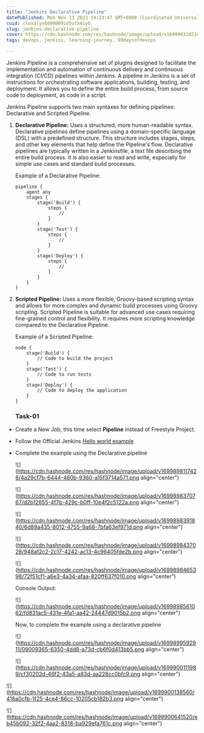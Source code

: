 ```yaml
---
title: "Jenkins Declarative Pipeline"
datePublished: Mon Nov 13 2023 19:23:47 GMT+0000 (Coordinated Universal Time)
cuid: cloxalyv6000009id5otk4iyb
slug: jenkins-declarative-pipeline
cover: https://cdn.hashnode.com/res/hashnode/image/upload/v1699903192161/64c478e3-dd02-424f-9af4-f52b709d2d3f.png
tags: devops, jenkins, learning-journey, 90daysofdevops

---
```


Jenkins Pipeline is a comprehensive set of plugins designed to facilitate the implementation and automation of continuous delivery and continuous integration (CI/CD) pipelines within Jenkins. A pipeline in Jenkins is a set of instructions for orchestrating software applications, building, testing, and deployment. It allows you to define the entire build process, from source code to deployment, as code in a script.

Jenkins Pipeline supports two main syntaxes for defining pipelines: Declarative and Scripted Pipeline.

1. **Declarative Pipeline:** Uses a structured, more human-readable syntax. Declarative pipelines define pipelines using a domain-specific language (DSL) with a predefined structure. This structure includes stages, steps, and other key elements that help define the Pipeline's flow. Declarative pipelines are typically written in a Jenkinsfile, a text file describing the entire build process. It is also easier to read and write, especially for simple use cases and standard build processes.
    
    Example of a Declarative Pipeline:
    
    ```plaintext
    pipeline {
        agent any
        stages {
            stage('Build') {
                steps {
                    //
                }
            }
            stage('Test') {
                steps {
                    //
                }
            }
            stage('Deploy') {
                steps {
                    //
                }
            }
        }
    }
    ```
    
2. **Scripted Pipeline:** Uses a more flexible, Groovy-based scripting syntax and allows for more complex and dynamic build processes using Groovy scripting. Scripted Pipeline is suitable for advanced use cases requiring fine-grained control and flexibility. It requires more scripting knowledge compared to the Declarative Pipeline.
    
    Example of a Scripted Pipeline:
    
    ```plaintext
    node {
        stage('Build') {
            // Code to build the project
        }
        stage('Test') {
            // Code to run tests
        }
        stage('Deploy') {
            // Code to deploy the application
        }
    }
    ```
    
    ### Task-01
    

* Create a New Job, this time select **Pipeline** instead of Freestyle Project.
    
* Follow the Official Jenkins [Hello world example](https://www.jenkins.io/doc/pipeline/tour/hello-world/)
    
* Complete the example using the Declarative pipeline
    
    ![](https://cdn.hashnode.com/res/hashnode/image/upload/v1699898117428/4a29cf7b-6444-480b-9360-a15f3714a571.png align="center")
    
    ![](https://cdn.hashnode.com/res/hashnode/image/upload/v1699898370767/d2b12655-4f7b-429c-b0ff-10e4f2c5122a.png align="center")
    
    ![](https://cdn.hashnode.com/res/hashnode/image/upload/v1699898391840/6d89a435-8012-4755-9a68-7bfa63ef971d.png align="center")
    
    ![](https://cdn.hashnode.com/res/hashnode/image/upload/v1699898437028/948af2c2-2c17-4242-ac13-4c96405fde2b.png align="center")
    
    ![](https://cdn.hashnode.com/res/hashnode/image/upload/v1699898465398/72f51cf1-a6e3-4a34-afaa-820ff637f010.png align="center")
    
    Console Output:
    
    ![](https://cdn.hashnode.com/res/hashnode/image/upload/v1699898561062/fd831ac5-431e-4fa1-aa42-24447d9015b2.png align="center")
    
    Now, to complete the example using a declarative pipeline
    
    ![](https://cdn.hashnode.com/res/hashnode/image/upload/v1699899592911/09009365-6350-4dd8-a73d-cb6f0d413bb5.png align="center")
    
    ![](https://cdn.hashnode.com/res/hashnode/image/upload/v1699900111989/cf30202d-46f2-43a5-a83d-aa228cc0bfc9.png align="center")
    

![](https://cdn.hashnode.com/res/hashnode/image/upload/v1699900138560/418a0cfb-1f25-4ce4-86cc-10205cb182b3.png align="center")

![](https://cdn.hashnode.com/res/hashnode/image/upload/v1699900641520/eb45b092-32f2-4aa2-8318-ba929efa761c.png align="center")